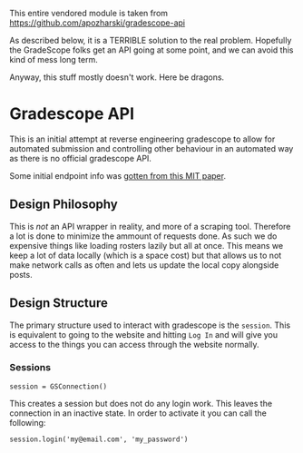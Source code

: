 This entire vendored module is taken from <https://github.com/apozharski/gradescope-api>

As described below, it is a TERRIBLE solution to the real problem.
Hopefully the GradeScope folks get an API going at some point, and we can avoid
this kind of mess long term.

Anyway, this stuff mostly doesn't work. Here be dragons.

# Gradescope API
This is an initial attempt at reverse engineering gradescope to allow for automated submission and controlling other
behaviour in an automated way as there is no official gradescope API.

Some initial endpoint info was [gotten from this MIT paper](https://courses.csail.mit.edu/6.857/2016/files/20.pdf).

## Design Philosophy
This is _not_ an API wrapper in reality, and more of a scraping tool. Therefore a lot is done to minimize the 
ammount of requests done. As such we do expensive things like loading rosters lazily but all at once. This means
we keep a lot of data locally (which is a space cost) but that allows us to not make network calls as often and lets
us update the local copy alongside posts.

## Design Structure
The primary structure used to interact with gradescope is the `session`. This is equivalent to going to the website
and hitting `Log In` and will give you access to the things you can access through the website normally.

### Sessions
```
session = GSConnection()
```
This creates a session but does not do any login work. This leaves the connection in an inactive state. In order
to activate it you can call the following:
```
session.login('my@email.com', 'my_password')
```

